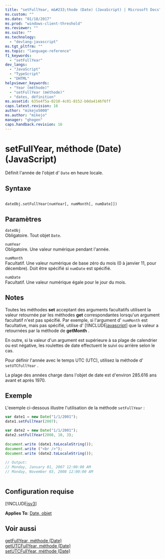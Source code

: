 ```yaml
---
title: "setFullYear, m&#233;thode (Date) (JavaScript) | Microsoft Docs"
ms.custom: ""
ms.date: "01/18/2017"
ms.prod: "windows-client-threshold"
ms.reviewer: ""
ms.suite: ""
ms.technology: 
  - "devlang-javascript"
ms.tgt_pltfrm: ""
ms.topic: "language-reference"
f1_keywords: 
  - "setFullYear"
dev_langs: 
  - "JavaScript"
  - "TypeScript"
  - "DHTML"
helpviewer_keywords: 
  - "Year (méthode)"
  - "setFullYear (méthode)"
  - "dates, définition"
ms.assetid: 635e4f5a-0210-4c01-8152-b0da4146f6ff
caps.latest.revision: 16
author: "mikejo5000"
ms.author: "mikejo"
manager: "ghogen"
caps.handback.revision: 16
---
```

# setFullYear, m&#233;thode (Date) (JavaScript)
Définit l'année de l'objet d' `Date` en heure locale.  
  
## Syntaxe  
  
```  
  
dateObj.setFullYear(numYear[, numMonth[, numDate]])   
```  
  
## Paramètres  
 `dateObj`  
 Obligatoire.  Tout objet `Date`.  
  
 `numYear`  
 Obligatoire.  Une valeur numérique pendant l'année.  
  
 `numMonth`  
 Facultatif.  Une valeur numérique de base zéro du mois \(0 à janvier 11, pour décembre\).  Doit être spécifié si `numDate` est spécifié.  
  
 `numDate`  
 Facultatif.  Une valeur numérique égale pour le jour du mois.  
  
## Notes  
 Toutes les méthodes **set** acceptant des arguments facultatifs utilisent la valeur retournée par les méthodes **get** correspondantes lorsqu'un argument facultatif n'est pas spécifié.  Par exemple, si l'argument d' `numMonth` est facultative, mais pas spécifié, utilise d' [!INCLUDE[javascript](../../javascript/includes/javascript-md.md)] que la valeur a retournées par la méthode de **getMonth** .  
  
 En outre, si la valeur d'un argument est supérieure à sa plage de calendrier ou est négative, les roulettes de date effectuent le suivi ou arrière selon le cas.  
  
 Pour définir l'année avec le temps UTC \(UTC\), utilisez la méthode d' `setUTCFullYear` .  
  
 La plage des années charge dans l'objet de date est d'environ 285.616 ans avant et après 1970.  
  
## Exemple  
 L'exemple ci\-dessous illustre l'utilisation de la méthode `setFullYear` :  
  
```javascript  
var date1 = new Date("1/1/2001");  
date1.setFullYear(2007);  
  
var date2 = new Date("1/1/2001");  
date2.setFullYear(2008, 10, 3);   
  
document.write (date1.toLocaleString());  
document.write ("<br />");  
document.write (date2.toLocaleString());  
  
// Output:  
// Monday, January 01, 2007 12:00:00 AM  
// Monday, November 03, 2008 12:00:00 AM  
  
```  
  
## Configuration requise  
 [!INCLUDE[jsv3](../../javascript/reference/includes/jsv3-md.md)]  
  
 **Applies To**: [Date, objet](../../javascript/reference/date-object-javascript.md)  
  
## Voir aussi  
 [getFullYear, méthode \(Date\)](../../javascript/reference/getfullyear-method-date-javascript.md)   
 [getUTCFullYear, méthode \(Date\)](../../javascript/reference/getutcfullyear-method-date-javascript.md)   
 [setUTCFullYear, méthode \(Date\)](../../javascript/reference/setutcfullyear-method-date-javascript.md)